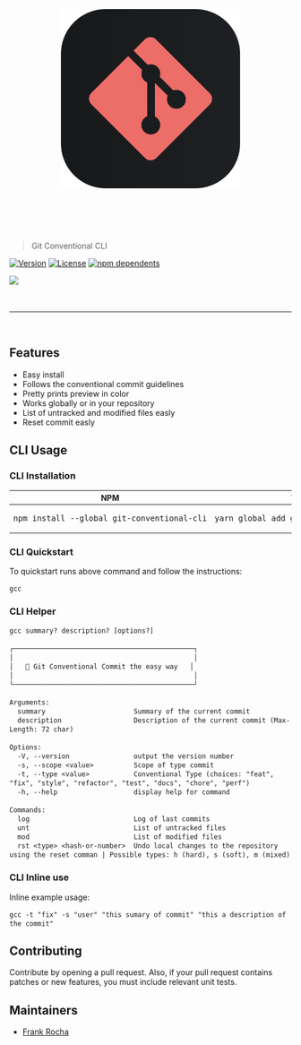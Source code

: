 <h1 align="center">
	<br>
	<br>
	<img width="320" src="https://github.com/fsrocha-dev/git-conventional-cli/blob/main/src/assets/icons/icon.png" alt="Git Conventional CLI">
	<br>
	<br>
	<br>
</h1>

> Git Conventional CLI

[![Version](https://badgen.net/npm/v/git-conventional-cli)](https://www.npmjs.com/package/git-conventional-cli)
[![License](https://badgen.net/npm/license/git-conventional-cli)](https://www.npmjs.com/package/git-conventional-cli)
[![npm dependents](https://badgen.net/npm/dependents/git-conventional-cli)](https://www.npmjs.com/package/git-conventional-cli?activeTab=dependents)

![](https://github.com/fsrocha-dev/git-conventional-cli/blob/main/media/screenshot.png)

<br>

---

<br>

## Features

- Easy install
- Follows the conventional commit guidelines
- Pretty prints preview in color
- Works globally or in your repository
- List of untracked and modified files easly
- Reset commit easly

## CLI Usage

### CLI Installation

| NPM                                                  | Yarn                                            |
| ---------------------------------------------------- | ----------------------------------------------- |
| <pre>npm install --global git-conventional-cli</pre> | <pre>yarn global add git-conventional-cli</pre> |

### CLI Quickstart

To quickstart runs above command and follow the instructions:

```shell
gcc
```

### CLI Helper

```text
gcc summary? description? [options?]

┌─────────────────────────────────────────────┐
│                                             │
│   🤖 Git Conventional Commit the easy way   │
│                                             │
└─────────────────────────────────────────────┘

Arguments:
  summary                      Summary of the current commit
  description                  Description of the current commit (Max-Length: 72 char)

Options:
  -V, --version                output the version number
  -s, --scope <value>          Scope of type commit
  -t, --type <value>           Conventional Type (choices: "feat", "fix", "style", "refactor", "test", "docs", "chore", "perf")
  -h, --help                   display help for command

Commands:
  log                          Log of last commits
  unt                          List of untracked files
  mod                          List of modified files
  rst <type> <hash-or-number>  Undo local changes to the repository using the reset comman | Possible types: h (hard), s (soft), m (mixed)
```

### CLI Inline use

Inline example usage:

```shell
gcc -t "fix" -s "user" "this sumary of commit" "this a description of the commit"
```

## Contributing

Contribute by opening a pull request. Also, if your pull request contains patches or new features, you must include relevant unit tests.

## Maintainers

- [Frank Rocha](https://github.com/fsrocha-dev)
